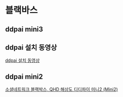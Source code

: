 # 블랙바스

## ddpai mini3

## ddpai 설치 동영상
[ddpai 설치 동영상](http://ddpai.co.kr/home/contents/main/html.php?htmid=proc/Installation.htm)

## ddpai mini2
[소셜네트워크 블랙박스, QHD 해상도 디디파이 미니2 (Mini2)](https://m.post.naver.com/viewer/postView.nhn?volumeNo=10267524&memberNo=724)
